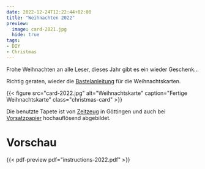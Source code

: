 ```yaml
---
date: 2022-12-24T12:22:44+02:00
title: "Weihnachten 2022"
preview:
  image: card-2021.jpg
  hide: true
tags:
- DIY
- Christmas
---
```


Frohe Weihnachten an alle Leser, dieses Jahr gibt es ein wieder Geschenk...
<!--more-->

Richtig geraten, wieder die [Bastelanleitung](./instructions-2022.pdf) für die Weihnachtskarten.

{{< figure src="card-2022.jpg" alt="Weihnachtskarte" caption="Fertige Weihnachtskarte" class="christmas-card" >}}

Die benutzte Tapete ist von [Zeitzeug](http://zeitzeug.de/) in Göttingen und auch bei [Vorsatzpapier](https://vorsatzpapier.projektemacher.org/post/tapete-17/) hochauflösend abgebildet.

# Vorschau

{{< pdf-preview pdf="instructions-2022.pdf" >}}
